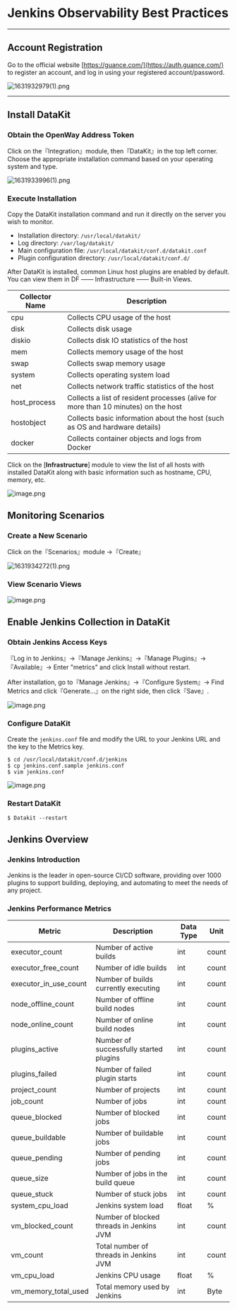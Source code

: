 # Jenkins Observability Best Practices
---

## Account Registration
Go to the official website [https://guance.com/](https://auth.guance.com/) to register an account, and log in using your registered account/password.

![1631932979(1).png](../images/jenkins-1.png)

---

## Install DataKit

### Obtain the OpenWay Address Token 

Click on the『Integration』module, then『DataKit』in the top left corner. Choose the appropriate installation command based on your operating system and type.

![1631933996(1).png](../images/jenkins-2.png)
### Execute Installation
Copy the DataKit installation command and run it directly on the server you wish to monitor.

- Installation directory: `/usr/local/datakit/`
- Log directory: `/var/log/datakit/`
- Main configuration file: `/usr/local/datakit/conf.d/datakit.conf`
- Plugin configuration directory: `/usr/local/datakit/conf.d/`

After DataKit is installed, common Linux host plugins are enabled by default. You can view them in DF —— Infrastructure —— Built-in Views.

| Collector Name | Description |
| --- | --- |
| cpu | Collects CPU usage of the host |
| disk | Collects disk usage |
| diskio | Collects disk IO statistics of the host |
| mem | Collects memory usage of the host |
| swap | Collects swap memory usage |
| system | Collects operating system load |
| net | Collects network traffic statistics of the host |
| host_process | Collects a list of resident processes (alive for more than 10 minutes) on the host |
| hostobject | Collects basic information about the host (such as OS and hardware details) |
| docker | Collects container objects and logs from Docker |

Click on the [**Infrastructure**] module to view the list of all hosts with installed DataKit along with basic information such as hostname, CPU, memory, etc.

![image.png](../images/jenkins-3.png)

## Monitoring Scenarios
### Create a New Scenario

Click on the『Scenarios』module ->『Create』

![1631934272(1).png](../images/jenkins-4.png)

### View Scenario Views
![image.png](../images/jenkins-5.png)

## Enable Jenkins Collection in DataKit

### Obtain Jenkins Access Keys

『Log in to Jenkins』->『Manage Jenkins』->『Manage Plugins』->『Available』-> Enter "metrics" and click Install without restart.

After installation, go to『Manage Jenkins』->『Configure System』-> Find Metrics and click『Generate...』on the right side, then click『Save』.

![image.png](../images/jenkins-7.png)
### Configure DataKit
Create the `jenkins.conf` file and modify the URL to your Jenkins URL and the key to the Metrics key.
```
$ cd /usr/local/datakit/conf.d/jenkins
$ cp jenkins.conf.sample jenkins.conf
$ vim jenkins.conf
```
![image.png](../images/jenkins-6.png)
### Restart DataKit

```
$ Datakit --restart
```

## Jenkins Overview
### Jenkins Introduction
Jenkins is the leader in open-source CI/CD software, providing over 1000 plugins to support building, deploying, and automating to meet the needs of any project.
### Jenkins Performance Metrics

| Metric | Description | Data Type | Unit |
| --- | --- | --- | --- |
| executor_count | Number of active builds | int | count |
| executor_free_count | Number of idle builds | int | count |
| executor_in_use_count | Number of builds currently executing | int | count |
| node_offline_count | Number of offline build nodes | int | count |
| node_online_count | Number of online build nodes | int | count |
| plugins_active | Number of successfully started plugins | int | count |
| plugins_failed | Number of failed plugin starts | int | count |
| project_count | Number of projects | int | count |
| job_count | Number of jobs | int | count |
| queue_blocked | Number of blocked jobs | int | count |
| queue_buildable | Number of buildable jobs | int | count |
| queue_pending | Number of pending jobs | int | count |
| queue_size | Number of jobs in the build queue | int | count |
| queue_stuck | Number of stuck jobs | int | count |
| system_cpu_load | Jenkins system load | float | % |
| vm_blocked_count | Number of blocked threads in Jenkins JVM | int | count |
| vm_count | Total number of threads in Jenkins JVM | int | count |
| vm_cpu_load | Jenkins CPU usage | float | % |
| vm_memory_total_used | Total memory used by Jenkins | int | Byte |